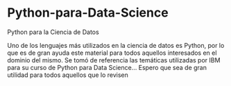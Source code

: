 # Python-para-Data-Science
Python para la Ciencia de Datos 

Uno de los lenguajes más utilizados en la ciencia de datos es Python, por lo que es de gran ayuda este material para todos aquellos interesados en el dominio del mismo. Se tomó de referencia las temáticas utilizadas por IBM para su curso de Python para Data Science… Espero que sea de gran utilidad para todos aquellos que lo revisen 
